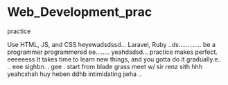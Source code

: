 # Web_Development_prac
practice

Use HTML, JS, and CSS
 heyewadsdssd...
Laravel, Ruby ..ds......
......
be a programmer programmered ee........
 yeahdsdsd...
practice makes perfect.
eeeeeess
It takes time to learn new things, and you gotta do it gradually.e..
..
 eee 
sighbn.
. gee . start from blade grass meet w/ sir renz
sith
hhh
yeahcxhsh
huy
heben
ddhb
intimidating
jwha
..
